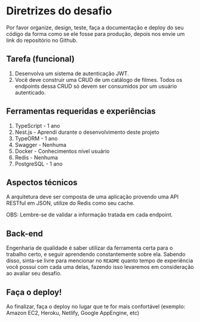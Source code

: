 Diretrizes do desafio
===========================

Por favor organize, design, teste, faça a documentação e deploy do seu código da forma como se ele fosse para produção, depois nos envie um link do repositório no Github.

Tarefa (funcional)
---------------

1. Desenvolva um sistema de autenticação JWT.
2. Você deve construir uma CRUD de um catálogo de filmes. Todos os endpoints dessa CRUD só devem ser consumidos por um usuário autenticado.

Ferramentas requeridas e experiências
---------------

1. TypeScript - 1 ano
2. Nest.js - Aprendi durante o desenvolvimento deste projeto
3. TypeORM - 1 ano
4. Swagger - Nenhuma
5. Docker - Conhecimentos nível usuário
6. Redis - Nenhuma
7. PostgreSQL - 1 ano

Aspectos técnicos
---------------

A arquitetura deve ser composta de uma aplicação provendo uma API RESTful em JSON, utilize do Redis como seu cache.

OBS: Lembre-se de validar a informação tratada em cada endpoint.

Back-end
---------------

Engenharia de qualidade é saber utilizar da ferramenta certa para o trabalho certo, e seguir aprendendo constantemente sobre ela. Sabendo disso, sinta-se livre para mencionar no `README` quanto tempo de experiência você possui com cada uma delas, fazendo isso levaremos em consideração ao avaliar seu desafio. 

Faça o deploy!
---------------

Ao finalizar, faça o deploy no lugar que te for mais confortável (exemplo: Amazon EC2, Heroku, Netlify, Google AppEngine, etc)
